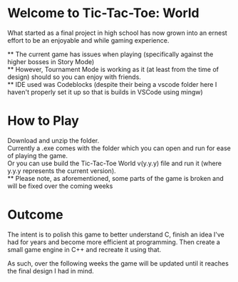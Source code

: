 # Welcome to Tic-Tac-Toe: World
What started as a final project in high school has now grown into an ernest effort to be an enjoyable and
while gaming experience.  

** The current game has issues when playing (specifically against the higher bosses in Story Mode)  
** However, Tournament Mode is working as it (at least from the time of design) should so you can enjoy with friends.  
** IDE used was Codeblocks (despite their being a vscode folder here I haven't properly set it up so that is builds in VSCode using mingw)  

# How to Play
Download and unzip the folder.  
Currently a .exe comes with the folder which you can open and run for ease of playing the game.  
Or you can use build the Tic-Tac-Toe World v(y.y.y) file and run it (where y.y.y represents the current version).  
** Please note, as aforementioned, some parts of the game is broken and will be fixed over the coming weeks  

# Outcome
The intent is to polish this game to better understand C, finish an idea I've had for years and become more efficient at programming. Then create a small game engine in C++ and recreate it using that.  

As such, over the following weeks the game will be updated until it reaches the final design I had in mind.  
